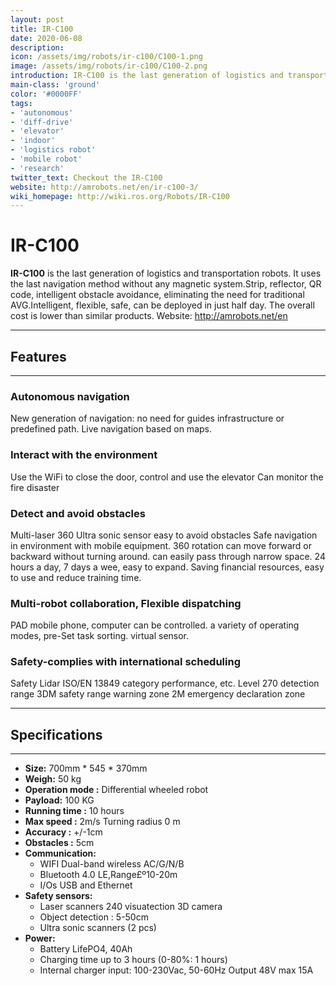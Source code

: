 ```yaml
---
layout: post
title: IR-C100
date: 2020-06-08
description:
icon: /assets/img/robots/ir-c100/C100-1.png
image: /assets/img/robots/ir-c100/C100-2.png
introduction: IR-C100 is the last generation of logistics and transportation robots. It uses the last navigation method without any magnetic system.Strip, reflector, QR code, intelligent obstacle avoidance,eliminating the need for traditional AVG.Intelligent, flexible, safe, can be deployed in just half day.The overall cost is lower than similar products.
main-class: 'ground'
color: '#0000FF'
tags:
- 'autonomous'
- 'diff-drive'
- 'elevator'
- 'indoor'
- 'logistics robot'
- 'mobile robot'
- 'research'
twitter_text: Checkout the IR-C100
website: http://amrobots.net/en/ir-c100-3/
wiki_homepage: http://wiki.ros.org/Robots/IR-C100
---
```


# **IR-C100**

**IR-C100** is the last generation of logistics and transportation robots. It uses the last navigation
method without any magnetic system.Strip, reflector, QR code, intelligent obstacle avoidance,
eliminating the need for traditional AVG.Intelligent, flexible, safe, can be deployed in just half day.
The overall cost is lower than similar products.
Website: <http://amrobots.net/en>

---

## **Features**

---

### **Autonomous navigation**

New generation of navigation: no need for guides infrastructure  or predefined path. Live navigation based on maps.

### **Interact with the environment**

Use the WiFi to close the door, control and use the elevator  Can monitor the fire disaster

### **Detect and avoid obstacles**

Multi-laser 360 Ultra sonic sensor easy to avoid obstacles Safe navigation in environment with mobile equipment.  360 rotation can move forward or backward without turning around.  can easily pass through narrow space.
24 hours a day, 7 days a wee, easy to expand.
Saving financial resources, easy to use and reduce training time.

### **Multi-robot collaboration, Flexible dispatching**

PAD mobile phone, computer can be controlled. a variety of  operating modes,  pre-Set task sorting. virtual sensor.

### **Safety-complies with international scheduling**

Safety Lidar ISO/EN 13849 category performance, etc. Level 270 detection range 3DM safety range warning zone 2M emergency declaration zone

---

## **Specifications**

---

- **Size:** 700mm * 545 * 370mm
- **Weigh:** 50 kg  
- **Operation mode :** Differential wheeled robot
- **Payload:** 100 KG
- **Running time :** 10 hours
- **Max speed :** 2m/s Turning radius 0 m
- **Accuracy :** +/-1cm
- **Obstacles :** 5cm
- **Communication:**
  - WIFI Dual-band wireless AC/G/N/B
  - Bluetooth 4.0 LE,Range£º10-20m
  - I/Os USB and Ethernet
- **Safety sensors:**
  - Laser scanners 240 visuatection 3D camera
  - Object detection : 5-50cm
  - Ultra sonic scanners (2 pcs)
- **Power:**
  - Battery LifePO4, 40Ah
  - Charging time up to 3 hours (0-80%: 1 hours)
  - Internal charger input: 100-230Vac, 50-60Hz Output 48V max 15A
